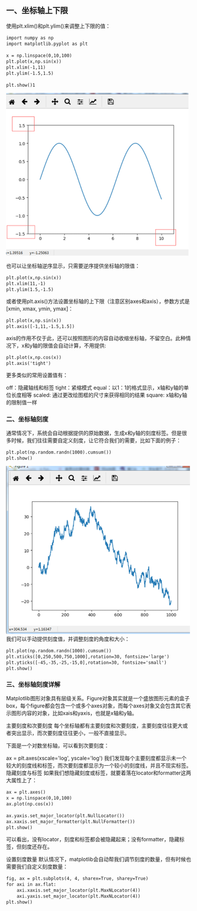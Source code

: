 ## 一、坐标轴上下限
使用plt.xlim()和plt.ylim()来调整上下限的值：

```
import numpy as np
import matplotlib.pyplot as plt

x = np.linspace(0,10,100)
plt.plot(x,np.sin(x))
plt.xlim(-1,11)
plt.ylim(-1.5,1.5)

plt.show()1
```
![输入图片说明](image1.png)

也可以让坐标轴逆序显示，只需要逆序提供坐标轴的限值：
```
plt.plot(x,np.sin(x))
plt.xlim(11,-1)
plt.ylim(1.5,-1.5)
```
或者使用plt.axis()方法设置坐标轴的上下限（注意区别axes和axis），参数方式是[xmin, xmax, ymin, ymax]：
```
plt.plot(x,np.sin(x))
plt.axis([-1,11,-1.5,1.5])
```
axis的作用不仅于此，还可以按照图形的内容自动收缩坐标轴，不留空白。此种情况下，x和y轴的限值会自动计算，不用提供:
```
plt.plot(x,np.cos(x))
plt.axis('tight')
```
更多类似的常用设置值有：

off：隐藏轴线和标签
tight：紧缩模式
equal：以1：1的格式显示，x轴和y轴的单位长度相等
scaled: 通过更改绘图框的尺寸来获得相同的结果
square: x轴和y轴的限制值一样
### 二、坐标轴刻度
通常情况下，系统会自动根据提供的原始数据，生成x和y轴的刻度标签。但是很多时候，我们往往需要自定义刻度，让它符合我们的需要，比如下面的例子：
```
plt.plot(np.random.randn(1000).cumsum())
plt.show()
```
![输入图片说明](../my_image/image2.png)
我们可以手动提供刻度值，并调整刻度的角度和大小：
```
plt.plot(np.random.randn(1000).cumsum())
plt.xticks([0,250,500,750,1000],rotation=30, fontsize='large')
plt.yticks([-45,-35,-25,-15,0],rotation=30, fontsize='small')
plt.show()
```
### 三、坐标轴刻度详解
Matplotlib图形对象具有层级关系。Figure对象其实就是一个盛放图形元素的盒子box，每个figure都会包含一个或多个axes对象，而每个axes对象又会包含其它表示图形内容的对象，比如xais和yaxis，也就是x轴和y轴。

主要刻度和次要刻度
每个坐标轴都有主要刻度和次要刻度，主要刻度往往更大或者突出显示，而次要刻度往往更小，一般不直接显示。

下面是一个对数坐标轴，可以看到次要刻度：

ax = plt.axes(xscale='log', yscale='log')
我们发现每个主要刻度都显示未一个较大的刻度线和标签，而次要刻度都显示为一个较小的刻度线，并且不现实标签。
隐藏刻度与标签
如果我们想隐藏刻度或标签，就要着落在locator和formatter这两大属性上了：


```
ax = plt.axes()
x = np.linspace(0,10,100)
ax.plot(np.cos(x))

ax.yaxis.set_major_locator(plt.NullLocator())
ax.xaxis.set_major_formatter(plt.NullFormatter())
plt.show()
```
可以看出，没有locator，刻度和标签都会被隐藏起来；没有formatter，隐藏标签，但刻度还存在。

设置刻度数量
默认情况下，matplotlib会自动帮我们调节刻度的数量，但有时候也需要我们自定义刻度数量：
```
fig, ax = plt.subplots(4, 4, sharex=True, sharey=True)
for axi in ax.flat:
    axi.xaxis.set_major_locator(plt.MaxNLocator(4))
    axi.yaxis.set_major_locator(plt.MaxNLocator(4))
plt.show()
```